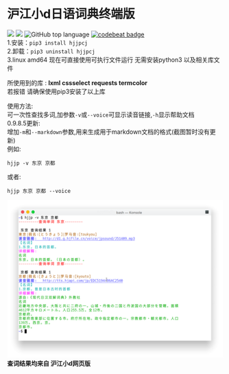 # 沪江小d日语词典终端版  
![](https://img.shields.io/github/license/asutorufa/hujiang_japanese_dict.svg)
![](https://img.shields.io/github/release/asutorufa/hujiang_japanese_dict.svg)
![GitHub top language](https://img.shields.io/github/languages/top/asutorufa/hujiang_japanese_dict.svg)
[![codebeat badge](https://codebeat.co/badges/e1408f62-46ae-43b0-920d-e38128dcfd48)](https://codebeat.co/projects/github-com-asutorufa-hujiang_japanese_dict-master)  
1.安装：```pip3 install hjjpcj```  
2.卸载：```pip3 uninstall hjjpcj```  
3.linux amd64 现在可直接使用可执行文件运行 无需安装python3 以及相关库文件    
<!--
4.现在使用git远程提交master分支

~~*(旧)运行bash install.sh安装,手机端termux使用bash termux_install.sh安装*~~  
~~*(旧)运行 bash uninstall.sh或bash termux_uninstall.sh卸载*~~  
-->
所使用到的库  : **lxml cssselect requests termcolor**  
若报错 请确保使用pip3安装了以上库  

使用方法:  
可一次性查找多词,加参数``-v``或``--voice``可显示读音链接,``-h``显示帮助文档  
0.9.8.5更新:  
增加``-m``和``--markdown``参数,用来生成用于markdown文档的格式(截图暂时没有更新)   
例如:  
```
hjjp -v 东京 京都 
```
或者:
```
hjjp 东京 京都 --voice
```
![](https://raw.githubusercontent.com/Asutorufa/hujiang-japanese-dict/master/演示.png)
**查词结果均来自 沪江小d网页版**
